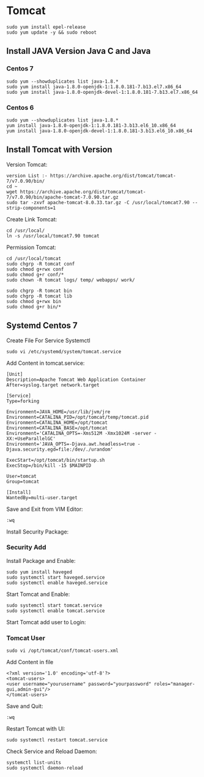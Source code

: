 # Tomcat
```
sudo yum install epel-release
sudo yum update -y && sudo reboot
```
## Install JAVA Version Java C and Java
### Centos 7
```
sudo yum --showduplicates list java-1.8.*
sudo yum install java-1.8.0-openjdk-1:1.8.0.181-7.b13.el7.x86_64
sudo yum install java-1.8.0-openjdk-devel-1:1.8.0.181-7.b13.el7.x86_64
```
### Centos 6
```
sudo yum --showduplicates list java-1.8.*
yum install java-1.8.0-openjdk-1:1.8.0.181-3.b13.el6_10.x86_64
yum install java-1.8.0-openjdk-devel-1:1.8.0.181-3.b13.el6_10.x86_64
```
## Install Tomcat with Version
Version Tomcat:
```
version List :- https://archive.apache.org/dist/tomcat/tomcat-7/v7.0.90/bin/
cd ~
wget https://archive.apache.org/dist/tomcat/tomcat-7/v7.0.90/bin/apache-tomcat-7.0.90.tar.gz
sudo tar -zxvf apache-tomcat-8.0.33.tar.gz -C /usr/local/tomcat7.90 --strip-components=1
```
Create Link Tomcat:
```
cd /usr/local/
ln -s /usr/local/tomcat7.90 tomcat
```
Permission Tomcat:
```
cd /usr/local/tomcat
sudo chgrp -R tomcat conf
sudo chmod g+rwx conf
sudo chmod g+r conf/*
sudo chown -R tomcat logs/ temp/ webapps/ work/

sudo chgrp -R tomcat bin
sudo chgrp -R tomcat lib
sudo chmod g+rwx bin
sudo chmod g+r bin/*
```

## Systemd Centos 7
Create File For Service Systemctl
```
sudo vi /etc/systemd/system/tomcat.service
```
Add Content in tomcat.service:
```
[Unit]
Description=Apache Tomcat Web Application Container
After=syslog.target network.target

[Service]
Type=forking

Environment=JAVA_HOME=/usr/lib/jvm/jre
Environment=CATALINA_PID=/opt/tomcat/temp/tomcat.pid
Environment=CATALINA_HOME=/opt/tomcat
Environment=CATALINA_BASE=/opt/tomcat
Environment='CATALINA_OPTS=-Xms512M -Xmx1024M -server -XX:+UseParallelGC'
Environment='JAVA_OPTS=-Djava.awt.headless=true -Djava.security.egd=file:/dev/./urandom'

ExecStart=/opt/tomcat/bin/startup.sh
ExecStop=/bin/kill -15 $MAINPID

User=tomcat
Group=tomcat

[Install]
WantedBy=multi-user.target

```
Save and Exit from VIM Editor:
```
:wq
```
Install Security Package:
### Security Add
Install Package and Enable:
```
sudo yum install haveged
sudo systemctl start haveged.service
sudo systemctl enable haveged.service
```
Start Tomcat and Enable:
```
sudo systemctl start tomcat.service
sudo systemctl enable tomcat.service
```
Start Tomcat add user to Login:
### Tomcat User
```
sudo vi /opt/tomcat/conf/tomcat-users.xml
```
Add Content in file
```
<?xml version='1.0' encoding='utf-8'?>
<tomcat-users>
<user username="yourusername" password="yourpassword" roles="manager-gui,admin-gui"/>
</tomcat-users>
```
Save and Quit:
```
:wq
```
Restart Tomcat with UI:
```
sudo systemctl restart tomcat.service
```
Check Service and Reload Daemon:
```
systemctl list-units
sudo systemctl daemon-reload
```
